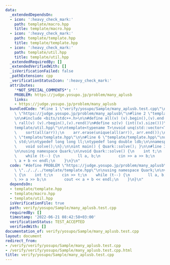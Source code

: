 ```yaml
---
data:
  _extendedDependsOn:
  - icon: ':heavy_check_mark:'
    path: template/macro.hpp
    title: template/macro.hpp
  - icon: ':heavy_check_mark:'
    path: template/template.hpp
    title: template/template.hpp
  - icon: ':heavy_check_mark:'
    path: template/util.hpp
    title: template/util.hpp
  _extendedRequiredBy: []
  _extendedVerifiedWith: []
  _isVerificationFailed: false
  _pathExtension: cpp
  _verificationStatusIcon: ':heavy_check_mark:'
  attributes:
    '*NOT_SPECIAL_COMMENTS*': ''
    PROBLEM: https://judge.yosupo.jp/problem/many_aplusb
    links:
    - https://judge.yosupo.jp/problem/many_aplusb
  bundledCode: "#line 1 \"verify/yosupo/Sample/many_aplusb.test.cpp\"\n#define PROBLEM\
    \ \"https://judge.yosupo.jp/problem/many_aplusb\"\n#line 2 \"template/macro.hpp\"\
    \n\n#include <bits/stdc++.h>\n\n#define all(v) (v).begin(),(v).end()\n#define\
    \ rall(v) (v).rbegin(),(v).rend()\n#define sz(v) (int((v).size()))\n#line 5 \"\
    template/util.hpp\"\n\ntemplate<typename T>\nvoid unq(std::vector<T> &arr) {\n\
    \    sort(all(arr));\n    arr.erase(unique(all(arr)), arr.end());\n}\n#line 4\
    \ \"template/template.hpp\"\n\n#line 6 \"template/template.hpp\"\nusing namespace\
    \ std;\n\ntypedef long long ll;\ntypedef long double ldb;\n\nnamespace Quark {\n\
    \    void solve();\n};\n\nint main() { Quark::solve(); }\n\n#line 3 \"verify/yosupo/Sample/many_aplusb.test.cpp\"\
    \n\nusing namespace Quark;\n\nvoid Quark::solve() {\n    int t;\n    cin >> t;\n\
    \    while (t--) {\n        ll a, b;\n        cin >> a >> b;\n        cout <<\
    \ a + b << endl;\n    }\n}\n"
  code: "#define PROBLEM \"https://judge.yosupo.jp/problem/many_aplusb\"\n#include\
    \ \"../../../template/template.hpp\"\n\nusing namespace Quark;\n\nvoid Quark::solve()\
    \ {\n    int t;\n    cin >> t;\n    while (t--) {\n        ll a, b;\n        cin\
    \ >> a >> b;\n        cout << a + b << endl;\n    }\n}\n"
  dependsOn:
  - template/template.hpp
  - template/macro.hpp
  - template/util.hpp
  isVerificationFile: true
  path: verify/yosupo/Sample/many_aplusb.test.cpp
  requiredBy: []
  timestamp: '2022-06-21 08:42:58+03:00'
  verificationStatus: TEST_ACCEPTED
  verifiedWith: []
documentation_of: verify/yosupo/Sample/many_aplusb.test.cpp
layout: document
redirect_from:
- /verify/verify/yosupo/Sample/many_aplusb.test.cpp
- /verify/verify/yosupo/Sample/many_aplusb.test.cpp.html
title: verify/yosupo/Sample/many_aplusb.test.cpp
---
```

